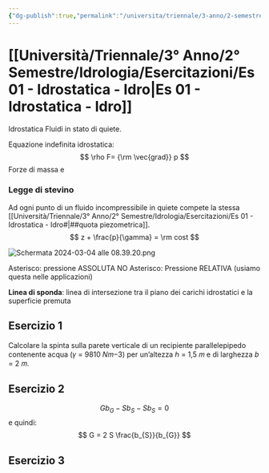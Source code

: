 ```yaml
---
{"dg-publish":true,"permalink":"/universita/triennale/3-anno/2-semestre/idrologia/esercitazioni/es-01-idrostatica-idro/"}
---
```





# [[Università/Triennale/3° Anno/2° Semestre/Idrologia/Esercitazioni/Es 01 - Idrostatica - Idro\|Es 01 - Idrostatica - Idro]]

Idrostatica
Fluidi in stato di quiete.

Equazione indefinita idrostatica:
$$
\rho F= {\rm \vec{grad}} p
$$
Forze di massa e 


### Legge di stevino

Ad ogni punto di un fluido incompressibile in quiete compete la stessa [[Università/Triennale/3° Anno/2° Semestre/Idrologia/Esercitazioni/Es 01 - Idrostatica - Idro#\|##quota piezometrica]].
$$
z + \frac{p}{\gamma} = \rm cost
$$

![Schermata 2024-03-04 alle 08.39.20.png](/img/user/Universit%C3%A0/Triennale/3%C2%B0%20Anno/2%C2%B0%20Semestre/Idrologia/Esercitazioni/allegati/allegati/Schermata%202024-03-04%20alle%2008.39.20.png)

Asterisco: pressione ASSOLUTA
NO Asterisco: Pressione RELATIVA (usiamo questa nelle applicazioni)

**Linea di sponda**: linea di intersezione tra il piano dei carichi idrostatici e la superficie premuta

## Esercizio 1

Calcolare la spinta sulla parete verticale di un recipiente parallelepipedo contenente acqua (𝛾 = 9810 𝑁𝑚−3) per un’altezza ℎ = 1,5 𝑚 e di larghezza 𝑏 = 2 𝑚.

## Esercizio 2

$$
G b_{G} - S b_{S} - S b_{S} = 0
$$
e quindi:
$$
G = 2 S \frac{b_{S}}{b_{G}}
$$
## Esercizio 3
